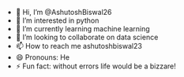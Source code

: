 - 👋 Hi, I’m @AshutoshBiswal26
- 👀 I’m interested in python
- 🌱 I’m currently learning machine learning
- 💞️ I’m looking to collaborate on data science
- 📫 How to reach me ashutoshbiswal23
- 😄 Pronouns: He
- ⚡ Fun fact: without errors life would be a bizzare!

<!---
AshutoshBiswal26/AshutoshBiswal26 is a ✨ special ✨ repository because its `README.md` (this file) appears on your GitHub profile.
You can click the Preview link to take a look at your changes.
--->
